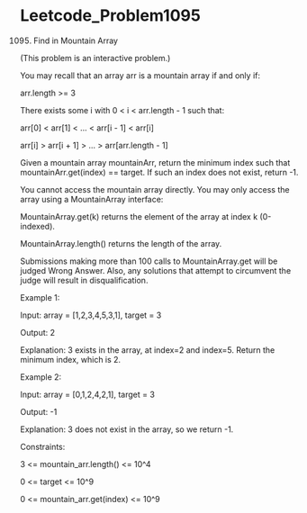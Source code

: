 # Leetcode_Problem1095




1095. Find in Mountain Array



(This problem is an interactive problem.)




You may recall that an array arr is a mountain array if and only if:





arr.length >= 3




There exists some i with 0 < i < arr.length - 1 such that:




arr[0] < arr[1] < ... < arr[i - 1] < arr[i]





arr[i] > arr[i + 1] > ... > arr[arr.length - 1]





Given a mountain array mountainArr, return the minimum index such that mountainArr.get(index) == target. If such an index does not exist, return -1.





You cannot access the mountain array directly. You may only access the array using a MountainArray interface:






MountainArray.get(k) returns the element of the array at index k (0-indexed).





MountainArray.length() returns the length of the array.





Submissions making more than 100 calls to MountainArray.get will be judged Wrong Answer. Also, any solutions that attempt to circumvent the judge will result in disqualification.

 



Example 1:





Input: array = [1,2,3,4,5,3,1], target = 3



Output: 2




Explanation: 3 exists in the array, at index=2 and index=5. Return the minimum index, which is 2.




Example 2:





Input: array = [0,1,2,4,2,1], target = 3




Output: -1





Explanation: 3 does not exist in the array, so we return -1.
 





Constraints:





3 <= mountain_arr.length() <= 10^4





0 <= target <= 10^9






0 <= mountain_arr.get(index) <= 10^9
